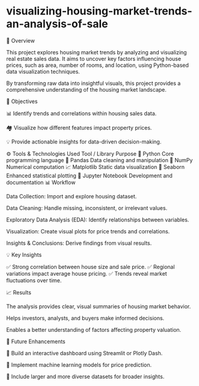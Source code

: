 # visualizing-housing-market-trends-an-analysis-of-sale
📘 Overview

This project explores housing market trends by analyzing and visualizing real estate sales data.
It aims to uncover key factors influencing house prices, such as area, number of rooms, and location, using Python-based data visualization techniques.

By transforming raw data into insightful visuals, this project provides a comprehensive understanding of the housing market landscape.

🎯 Objectives

📊 Identify trends and correlations within housing sales data.

🏘️ Visualize how different features impact property prices.

💡 Provide actionable insights for data-driven decision-making.

⚙️ Tools & Technologies Used
Tool / Library	Purpose
🐍 Python	Core programming language
🧮 Pandas	Data cleaning and manipulation
🔢 NumPy	Numerical computation
📈 Matplotlib	Static data visualization
🌈 Seaborn	Enhanced statistical plotting
📓 Jupyter Notebook	Development and documentation
📊 Workflow

Data Collection: Import and explore housing dataset.

Data Cleaning: Handle missing, inconsistent, or irrelevant values.

Exploratory Data Analysis (EDA): Identify relationships between variables.

Visualization: Create visual plots for price trends and correlations.

Insights & Conclusions: Derive findings from visual results.

💡 Key Insights

✅ Strong correlation between house size and sale price.
✅ Regional variations impact average house pricing.
✅ Trends reveal market fluctuations over time.

📈 Results

The analysis provides clear, visual summaries of housing market behavior.

Helps investors, analysts, and buyers make informed decisions.

Enables a better understanding of factors affecting property valuation.

🚀 Future Enhancements

🧭 Build an interactive dashboard using Streamlit or Plotly Dash.

🤖 Implement machine learning models for price prediction.

📂 Include larger and more diverse datasets for broader insights.
